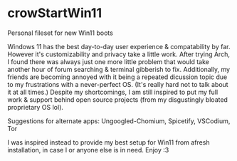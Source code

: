 # crowStartWin11
Personal fileset for new Win11 boots

Windows 11 has the best day-to-day user experience & compatability by far. However it's customizability and privacy take a little work. 
After trying Arch, I found there was always just one more little problem that would take another hour of forum searching & terminal gibberish to fix.
Additionally, my friends are becoming annoyed with it being a repeated dicussion topic due to my frustrations with a never-perfect OS. (It's really hard not to talk about it at all times.)
Despite my shortcomings, I am still inspired to put my full work & support behind open source projects (from my disgustingly bloated proprietary OS lol).

Suggestions for alternate apps: Ungoogled-Chomium, Spicetify, VSCodium, Tor

I was inspired instead to provide my best setup for Win11 from afresh installation, in case I or anyone else is in need. Enjoy :3
